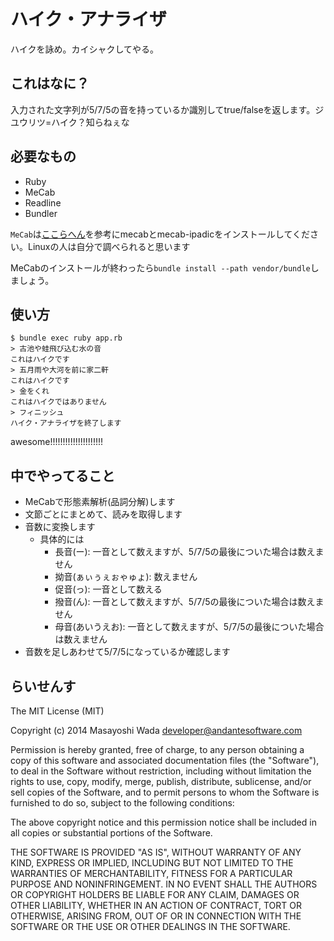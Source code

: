 ハイク・アナライザ
==================

ハイクを詠め。カイシャクしてやる。

## これはなに？

入力された文字列が5/7/5の音を持っているか識別してtrue/falseを返します。ジユウリツ=ハイク？知らねぇな

## 必要なもの
* Ruby
* MeCab
* Readline
* Bundler

`MeCab`は[ここらへん](http://qiita.com/ysk_1031/items/7f0cfb7e9e4c4b9129c9)を参考にmecabとmecab-ipadicをインストールしてください。Linuxの人は自分で調べられると思います


MeCabのインストールが終わったら`bundle install --path vendor/bundle`しましょう。

## 使い方
```
$ bundle exec ruby app.rb
> 古池や蛙飛び込む水の音
これはハイクです
> 五月雨や大河を前に家二軒
これはハイクです
> 金をくれ
これはハイクではありません
> フィニッシュ
ハイク・アナライザを終了します
```

awesome!!!!!!!!!!!!!!!!!!!!!

## 中でやってること
* MeCabで形態素解析(品詞分解)します
* 文節ごとにまとめて、読みを取得します
* 音数に変換します
  * 具体的には
    * 長音(ー): 一音として数えますが、5/7/5の最後についた場合は数えません
    * 拗音(ぁぃぅぇぉゃゅょ): 数えません
    * 促音(っ): 一音として数える
    * 撥音(ん): 一音として数えますが、5/7/5の最後についた場合は数えません
    * 母音(あいうえお): 一音として数えますが、5/7/5の最後についた場合は数えません
* 音数を足しあわせて5/7/5になっているか確認します

## らいせんす
The MIT License (MIT)

Copyright (c) 2014 Masayoshi Wada <developer@andantesoftware.com>

Permission is hereby granted, free of charge, to any person obtaining a copy
of this software and associated documentation files (the "Software"), to deal
in the Software without restriction, including without limitation the rights
to use, copy, modify, merge, publish, distribute, sublicense, and/or sell
copies of the Software, and to permit persons to whom the Software is
furnished to do so, subject to the following conditions:

The above copyright notice and this permission notice shall be included in
all copies or substantial portions of the Software.

THE SOFTWARE IS PROVIDED "AS IS", WITHOUT WARRANTY OF ANY KIND, EXPRESS OR
IMPLIED, INCLUDING BUT NOT LIMITED TO THE WARRANTIES OF MERCHANTABILITY,
FITNESS FOR A PARTICULAR PURPOSE AND NONINFRINGEMENT. IN NO EVENT SHALL THE
AUTHORS OR COPYRIGHT HOLDERS BE LIABLE FOR ANY CLAIM, DAMAGES OR OTHER
LIABILITY, WHETHER IN AN ACTION OF CONTRACT, TORT OR OTHERWISE, ARISING FROM,
OUT OF OR IN CONNECTION WITH THE SOFTWARE OR THE USE OR OTHER DEALINGS IN
THE SOFTWARE.
